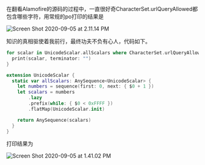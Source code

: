 在翻看Alamofire的源码的过程中，一直很好奇CharacterSet.urlQueryAllowed都包含哪些字符，用常规的po打印的结果是

![Screen Shot 2020-09-05 at 2.11.14 PM](https://tva1.sinaimg.cn/large/007S8ZIlgy1gifqv89onvj30fu01rq35.jpg)

知识的真相驱使着我前行，最终功夫不负有心人，代码如下。

```swift
for scalar in UnicodeScalar.allScalars where CharacterSet.urlQueryAllowed.contains(scalar) {
  print(scalar, terminator: "")
}

extension UnicodeScalar {
  static var allScalars: AnySequence<UnicodeScalar> {
    let numbers = sequence(first: 0, next: { $0 + 1 })
    let scalars = numbers
        .lazy
        .prefix(while: { $0 < 0xFFFF })
        .flatMap(UnicodeScalar.init)

    return AnySequence(scalars)
  }
}
```

打印结果为

![Screen Shot 2020-09-05 at 1.41.02 PM](https://tva1.sinaimg.cn/large/007S8ZIlly1gifq5n3s69j314001gq3k.jpg)